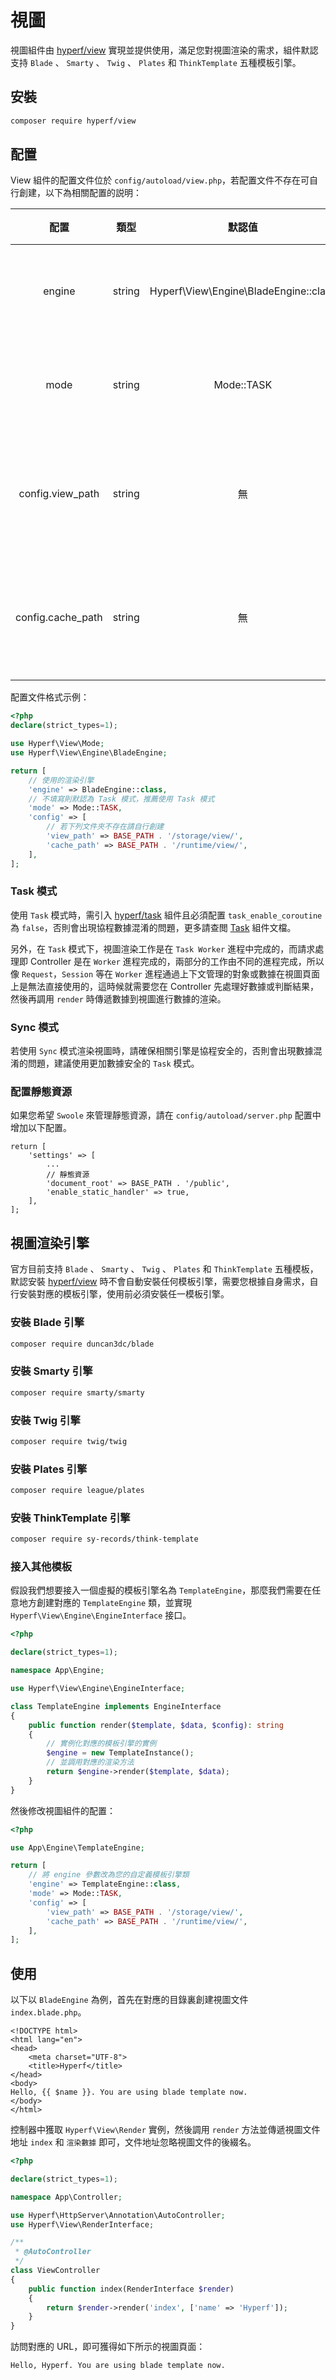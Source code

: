 # 視圖

視圖組件由 [hyperf/view](https://github.com/hyperf/view) 實現並提供使用，滿足您對視圖渲染的需求，組件默認支持 `Blade` 、 `Smarty` 、 `Twig` 、 `Plates` 和 `ThinkTemplate` 五種模板引擎。

## 安裝

```bash
composer require hyperf/view
```

## 配置

View 組件的配置文件位於 `config/autoload/view.php`，若配置文件不存在可自行創建，以下為相關配置的説明：

|       配置        |  類型  |                默認值                 |       備註       |
|:-----------------:|:------:|:-------------------------------------:|:----------------:|
|      engine       | string | Hyperf\View\Engine\BladeEngine::class |   視圖渲染引擎   |
|       mode        | string |              Mode::TASK               |   視圖渲染模式   |
| config.view_path  | string |                  無                   | 視圖文件默認地址 |
| config.cache_path | string |                  無                   | 視圖文件緩存地址 |

配置文件格式示例：

```php
<?php
declare(strict_types=1);

use Hyperf\View\Mode;
use Hyperf\View\Engine\BladeEngine;

return [
    // 使用的渲染引擎
    'engine' => BladeEngine::class,
    // 不填寫則默認為 Task 模式，推薦使用 Task 模式
    'mode' => Mode::TASK,
    'config' => [
        // 若下列文件夾不存在請自行創建
        'view_path' => BASE_PATH . '/storage/view/',
        'cache_path' => BASE_PATH . '/runtime/view/',
    ],
];
```

### Task 模式

使用 `Task` 模式時，需引入 [hyperf/task](https://github.com/hyperf/task) 組件且必須配置 `task_enable_coroutine` 為 `false`，否則會出現協程數據混淆的問題，更多請查閲 [Task](zh-hk/task.md) 組件文檔。

另外，在 `Task` 模式下，視圖渲染工作是在 `Task Worker` 進程中完成的，而請求處理即 Controller 是在 `Worker` 進程完成的，兩部分的工作由不同的進程完成，所以像 `Request`，`Session` 等在 `Worker` 進程通過上下文管理的對象或數據在視圖頁面上是無法直接使用的，這時候就需要您在 Controller 先處理好數據或判斷結果，然後再調用 `render` 時傳遞數據到視圖進行數據的渲染。

### Sync 模式

若使用 `Sync` 模式渲染視圖時，請確保相關引擎是協程安全的，否則會出現數據混淆的問題，建議使用更加數據安全的 `Task` 模式。

### 配置靜態資源

如果您希望 `Swoole` 來管理靜態資源，請在 `config/autoload/server.php` 配置中增加以下配置。

```
return [
    'settings' => [
        ...
        // 靜態資源
        'document_root' => BASE_PATH . '/public',
        'enable_static_handler' => true,
    ],
];

```

## 視圖渲染引擎

官方目前支持 `Blade` 、 `Smarty` 、 `Twig` 、 `Plates` 和 `ThinkTemplate` 五種模板，默認安裝 [hyperf/view](https://github.com/hyperf/view) 時不會自動安裝任何模板引擎，需要您根據自身需求，自行安裝對應的模板引擎，使用前必須安裝任一模板引擎。

### 安裝 Blade 引擎

```bash
composer require duncan3dc/blade
```

### 安裝 Smarty 引擎

```bash
composer require smarty/smarty
```

### 安裝 Twig 引擎

```bash
composer require twig/twig
```

### 安裝 Plates 引擎

```bash
composer require league/plates
```

### 安裝 ThinkTemplate 引擎

```bash
composer require sy-records/think-template
```

### 接入其他模板

假設我們想要接入一個虛擬的模板引擎名為 `TemplateEngine`，那麼我們需要在任意地方創建對應的 `TemplateEngine` 類，並實現 `Hyperf\View\Engine\EngineInterface` 接口。

```php
<?php

declare(strict_types=1);

namespace App\Engine;

use Hyperf\View\Engine\EngineInterface;

class TemplateEngine implements EngineInterface
{
    public function render($template, $data, $config): string
    {
        // 實例化對應的模板引擎的實例
        $engine = new TemplateInstance();
        // 並調用對應的渲染方法
        return $engine->render($template, $data);
    }
}

```

然後修改視圖組件的配置：

```php
<?php

use App\Engine\TemplateEngine;

return [
    // 將 engine 參數改為您的自定義模板引擎類
    'engine' => TemplateEngine::class,
    'mode' => Mode::TASK,
    'config' => [
        'view_path' => BASE_PATH . '/storage/view/',
        'cache_path' => BASE_PATH . '/runtime/view/',
    ],
];
```

## 使用

以下以 `BladeEngine` 為例，首先在對應的目錄裏創建視圖文件 `index.blade.php`。

```blade
<!DOCTYPE html>
<html lang="en">
<head>
    <meta charset="UTF-8">
    <title>Hyperf</title>
</head>
<body>
Hello, {{ $name }}. You are using blade template now.
</body>
</html>
```

控制器中獲取 `Hyperf\View\Render` 實例，然後調用 `render` 方法並傳遞視圖文件地址 `index` 和 `渲染數據` 即可，文件地址忽略視圖文件的後綴名。

```php
<?php

declare(strict_types=1);

namespace App\Controller;

use Hyperf\HttpServer\Annotation\AutoController;
use Hyperf\View\RenderInterface;

/**
 * @AutoController
 */
class ViewController
{
    public function index(RenderInterface $render)
    {
        return $render->render('index', ['name' => 'Hyperf']);
    }
}

```

訪問對應的 URL，即可獲得如下所示的視圖頁面：

```
Hello, Hyperf. You are using blade template now.
```

